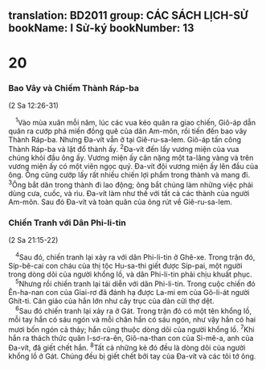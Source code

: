translation: BD2011
group: CÁC SÁCH LỊCH-SỬ
bookName: I Sử-ký 
bookNumber: 13
-------

<div class="title"><h1>20</h1><h3>Bao Vây và Chiếm Thành Ráp-ba</h3><p>(2 Sa 12:26-31)</p></div>
<span class="verse 1su_20_1"> <sup>1</sup>Vào mùa xuân mỗi năm, lúc các vua kéo quân ra giao chiến, Giô-áp dẫn quân ra cướp phá miền đồng quê của dân Am-môn, rồi tiến đến bao vây Thành Ráp-ba. Nhưng Ða-vít vẫn ở tại Giê-ru-sa-lem. Giô-áp tấn công Thành Ráp-ba và lật đổ thành ấy. </span>
<span class="verse 1su_20_2"><sup>2</sup>Ða-vít đến lấy vương miện của vua chúng khỏi đầu ông ấy. Vương miện ấy cân nặng một ta-lâng vàng và trên vương miện ấy có một viên ngọc quý. Ða-vít đội vương miện ấy lên đầu của ông. Ông cũng cướp lấy rất nhiều chiến lợi phẩm trong thành và mang đi. </span>
<span class="verse 1su_20_3"><sup>3</sup>Ông bắt dân trong thành đi lao động; ông bắt chúng làm những việc phải dùng cưa, cuốc, và rìu. Ða-vít làm như thế với tất cả các thành của người Am-môn. Sau đó Ða-vít và toàn quân của ông rút về Giê-ru-sa-lem.<br/></span>
<div class="title"><h3>Chiến Tranh với Dân Phi-li-tin</h3><p>(2 Sa 21:15-22)</p></div>
<span class="verse 1su_20_4"> <sup>4</sup>Sau đó, chiến tranh lại xảy ra với dân Phi-li-tin ở Ghê-xe. Trong trận đó, Síp-bê-cai con cháu của thị tộc Hu-sa-thi giết được Síp-pai, một người trong dòng dõi của người khổng lồ, và dân Phi-li-tin phải chịu khuất phục.<br/></span>
<span class="verse 1su_20_5"> <sup>5</sup>Nhưng rồi chiến tranh lại tái diễn với dân Phi-li-tin. Trong cuộc chiến đó Ên-ha-nan con của Giai-rơ đã đánh hạ được La-mi em của Gô-li-át người Ghít-ti. Cán giáo của hắn lớn như cây trục của dàn cửi thợ dệt.<br/></span>
<span class="verse 1su_20_6"> <sup>6</sup>Sau đó chiến tranh lại xảy ra ở Gát. Trong trận đó có một tên khổng lồ, mỗi tay hắn có sáu ngón và mỗi chân hắn có sáu ngón, như vậy hắn có hai mươi bốn ngón cả thảy; hắn cũng thuộc dòng dõi của người khổng lồ. </span>
<span class="verse 1su_20_7"><sup>7</sup>Khi hắn ra thách thức quân I-sơ-ra-ên, Giô-na-than con của Si-mê-a, anh của Ða-vít, đã giết chết hắn. </span>
<span class="verse 1su_20_8"><sup>8</sup>Tất cả những kẻ đó đều là dòng dõi của người khổng lồ ở Gát. Chúng đều bị giết chết bởi tay của Ða-vít và các tôi tớ ông.<br/></span>
